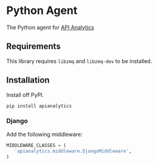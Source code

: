 Python Agent
============

The Python agent for [API Analytics](https://apianalytics.com)


Requirements
------------

This library requires `libzmq` and `libzmq-dev` to be installed.


Installation
------------

Install off PyPI.

```shell
pip install apianalytics
```

### Django

Add the following middleware:

```python
MIDDLEWARE_CLASSES = (
   'apianalytics.middleware.DjangoMiddleware',
)
```
